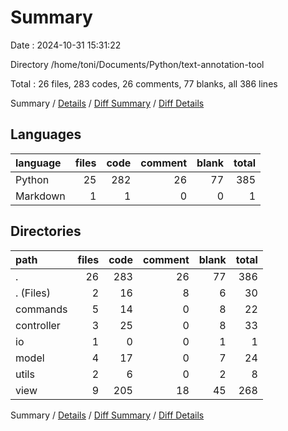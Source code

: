 # Summary

Date : 2024-10-31 15:31:22

Directory /home/toni/Documents/Python/text-annotation-tool

Total : 26 files,  283 codes, 26 comments, 77 blanks, all 386 lines

Summary / [Details](details.md) / [Diff Summary](diff.md) / [Diff Details](diff-details.md)

## Languages
| language | files | code | comment | blank | total |
| :--- | ---: | ---: | ---: | ---: | ---: |
| Python | 25 | 282 | 26 | 77 | 385 |
| Markdown | 1 | 1 | 0 | 0 | 1 |

## Directories
| path | files | code | comment | blank | total |
| :--- | ---: | ---: | ---: | ---: | ---: |
| . | 26 | 283 | 26 | 77 | 386 |
| . (Files) | 2 | 16 | 8 | 6 | 30 |
| commands | 5 | 14 | 0 | 8 | 22 |
| controller | 3 | 25 | 0 | 8 | 33 |
| io | 1 | 0 | 0 | 1 | 1 |
| model | 4 | 17 | 0 | 7 | 24 |
| utils | 2 | 6 | 0 | 2 | 8 |
| view | 9 | 205 | 18 | 45 | 268 |

Summary / [Details](details.md) / [Diff Summary](diff.md) / [Diff Details](diff-details.md)